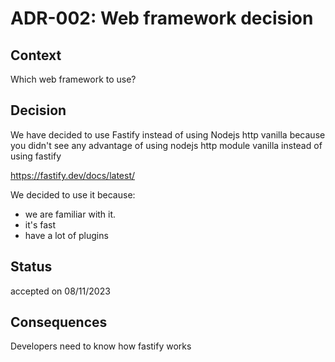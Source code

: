 # ADR-002: Web framework decision

## Context
Which web framework to use?

## Decision
We have decided to use Fastify instead of using Nodejs http vanilla because you didn't see any advantage of using nodejs http module vanilla instead
of using fastify


https://fastify.dev/docs/latest/

We decided to use it because:

 - we are familiar with it.
 - it's fast
 - have a lot of plugins





## Status
accepted on 08/11/2023

## Consequences
Developers need to know how fastify works
